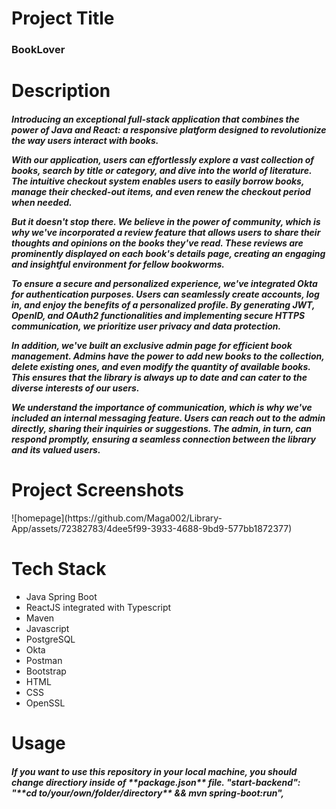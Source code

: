 <h1>Project Title</h1>
<h3>BookLover</h3>

<h1>Description</h1>
<h5>
Introducing an exceptional full-stack application that combines the power of Java and React: a responsive platform designed to revolutionize the way users interact with books.

With our application, users can effortlessly explore a vast collection of books, search by title or category, and dive into the world of literature. The intuitive checkout system enables users to easily borrow books, manage their checked-out items, and even renew the checkout period when needed.

But it doesn't stop there. We believe in the power of community, which is why we've incorporated a review feature that allows users to share their thoughts and opinions on the books they've read. These reviews are prominently displayed on each book's details page, creating an engaging and insightful environment for fellow bookworms.

To ensure a secure and personalized experience, we've integrated Okta for authentication purposes. Users can seamlessly create accounts, log in, and enjoy the benefits of a personalized profile. By generating JWT, OpenID, and OAuth2 functionalities and implementing secure HTTPS communication, we prioritize user privacy and data protection.

In addition, we've built an exclusive admin page for efficient book management. Admins have the power to add new books to the collection, delete existing ones, and even modify the quantity of available books. This ensures that the library is always up to date and can cater to the diverse interests of our users.

We understand the importance of communication, which is why we've included an internal messaging feature. Users can reach out to the admin directly, sharing their inquiries or suggestions. The admin, in turn, can respond promptly, ensuring a seamless connection between the library and its valued users.  
</h5>

<h1>Project Screenshots</h1>
![homepage](https://github.com/Maga002/Library-App/assets/72382783/4dee5f99-3933-4688-9bd9-577bb1872377)

<h1>Tech Stack</h1>
<ul>
  <li>Java Spring Boot</li>
  <li>ReactJS integrated with Typescript</li>
  <li>Maven</li>
  <li>Javascript</li>
  <li>PostgreSQL</li>
  <li>Okta</li>
  <li>Postman</li>
  <li>Bootstrap</li>
  <li>HTML</li>
  <li>CSS</li>
  <li>OpenSSL</li>
</ul>

<h1>Usage</h1>
<h5>
If you want to use this repository in your local machine, you should change directiory inside of **package.json** file.
    "start-backend": "**cd to/your/own/folder/directory** && mvn spring-boot:run",
</h5>
